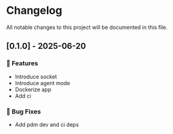 # Changelog

All notable changes to this project will be documented in this file.

## [0.1.0] - 2025-06-20

### 🚀 Features

- Introduce socket
- Introduce agent mode
- Dockerize app
- Add ci

### 🐛 Bug Fixes

- Add pdm dev and ci deps

<!-- generated by git-cliff -->
